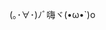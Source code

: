 (｡･∀･)ﾉﾞ嗨ヾ(•ω•`)o

<!---
fkjkkll/fkjkkll is a ✨ special ✨ repository because its `README.md` (this file) appears on your GitHub profile.
You can click the Preview link to take a look at your changes.
--->

